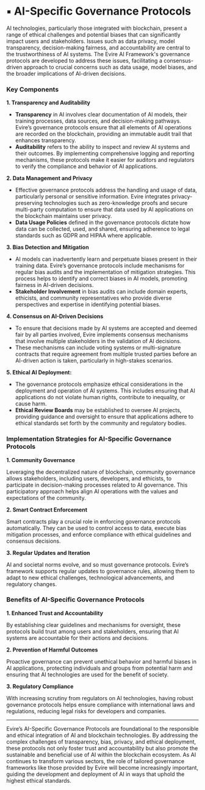 # ▪️ AI-Specific Governance Protocols

AI technologies, particularly those integrated with blockchain, present a range of ethical challenges and potential biases that can significantly impact users and stakeholders. Issues such as data privacy, model transparency, decision-making fairness, and accountability are central to the trustworthiness of AI systems. The Evire AI Framework's governance protocols are developed to address these issues, facilitating a consensus-driven approach to crucial concerns such as data usage, model biases, and the broader implications of AI-driven decisions.

### Key Components

**1. Transparency and Auditability**

* **Transparency** in AI involves clear documentation of AI models, their training processes, data sources, and decision-making pathways. Evire’s governance protocols ensure that all elements of AI operations are recorded on the blockchain, providing an immutable audit trail that enhances transparency.
* **Auditability** refers to the ability to inspect and review AI systems and their outcomes. By implementing comprehensive logging and reporting mechanisms, these protocols make it easier for auditors and regulators to verify the compliance and behavior of AI applications.

**2. Data Management and Privacy**

* Effective governance protocols address the handling and usage of data, particularly personal or sensitive information. Evire integrates privacy-preserving technologies such as zero-knowledge proofs and secure multi-party computation to ensure that data used by AI applications on the blockchain maintains user privacy.
* **Data Usage Policies** defined in the governance protocols dictate how data can be collected, used, and shared, ensuring adherence to legal standards such as GDPR and HIPAA where applicable.

**3. Bias Detection and Mitigation**

* AI models can inadvertently learn and perpetuate biases present in their training data. Evire’s governance protocols include mechanisms for regular bias audits and the implementation of mitigation strategies. This process helps to identify and correct biases in AI models, promoting fairness in AI-driven decisions.
* **Stakeholder Involvement** in bias audits can include domain experts, ethicists, and community representatives who provide diverse perspectives and expertise in identifying potential biases.

**4. Consensus on AI-Driven Decisions**

* To ensure that decisions made by AI systems are accepted and deemed fair by all parties involved, Evire implements consensus mechanisms that involve multiple stakeholders in the validation of AI decisions.
* These mechanisms can include voting systems or multi-signature contracts that require agreement from multiple trusted parties before an AI-driven action is taken, particularly in high-stakes scenarios.

**5. Ethical AI Deployment:**

* The governance protocols emphasize ethical considerations in the deployment and operation of AI systems. This includes ensuring that AI applications do not violate human rights, contribute to inequality, or cause harm.
* **Ethical Review Boards** may be established to oversee AI projects, providing guidance and oversight to ensure that applications adhere to ethical standards set forth by the community and regulatory bodies.

### Implementation Strategies for AI-Specific Governance Protocols

**1. Community Governance**

Leveraging the decentralized nature of blockchain, community governance allows stakeholders, including users, developers, and ethicists, to participate in decision-making processes related to AI governance. This participatory approach helps align AI operations with the values and expectations of the community.

**2. Smart Contract Enforcement**

Smart contracts play a crucial role in enforcing governance protocols automatically. They can be used to control access to data, execute bias mitigation processes, and enforce compliance with ethical guidelines and consensus decisions.

**3. Regular Updates and Iteration**

AI and societal norms evolve, and so must governance protocols. Evire’s framework supports regular updates to governance rules, allowing them to adapt to new ethical challenges, technological advancements, and regulatory changes.

### Benefits of AI-Specific Governance Protocols

**1. Enhanced Trust and Accountability**

By establishing clear guidelines and mechanisms for oversight, these protocols build trust among users and stakeholders, ensuring that AI systems are accountable for their actions and decisions.

**2. Prevention of Harmful Outcomes**

Proactive governance can prevent unethical behavior and harmful biases in AI applications, protecting individuals and groups from potential harm and ensuring that AI technologies are used for the benefit of society.

**3. Regulatory Compliance**

With increasing scrutiny from regulators on AI technologies, having robust governance protocols helps ensure compliance with international laws and regulations, reducing legal risks for developers and companies.

***

Evire’s AI-Specific Governance Protocols are foundational to the responsible and ethical integration of AI and blockchain technologies. By addressing the complex challenges of transparency, bias, privacy, and ethical deployment, these protocols not only foster trust and accountability but also promote the sustainable and beneficial use of AI within the blockchain ecosystem. As AI continues to transform various sectors, the role of tailored governance frameworks like those provided by Evire will become increasingly important, guiding the development and deployment of AI in ways that uphold the highest ethical standards.
